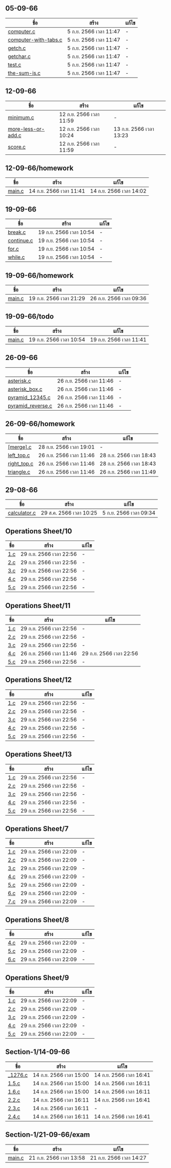 
## 05-09-66

ชื่อ | สร้าง | แก้ไข
---| ----| ---
[computer.c](05-09-66/computer.c) | 5 ก.ย. 2566 เวลา 11:47 | - 
[computer-with-tabs.c](05-09-66/computer-with-tabs.c) | 5 ก.ย. 2566 เวลา 11:47 | - 
[getch.c](05-09-66/getch.c) | 5 ก.ย. 2566 เวลา 11:47 | - 
[getchar.c](05-09-66/getchar.c) | 5 ก.ย. 2566 เวลา 11:47 | - 
[test.c](05-09-66/test.c) | 5 ก.ย. 2566 เวลา 11:47 | - 
[the-sum-is.c](05-09-66/the-sum-is.c) | 5 ก.ย. 2566 เวลา 11:47 | - 

## 12-09-66

ชื่อ | สร้าง | แก้ไข
---| ----| ---
[minimum.c](12-09-66/minimum.c) | 12 ก.ย. 2566 เวลา 11:59 | - 
[more-less-or-add.c](12-09-66/more-less-or-add.c) | 12 ก.ย. 2566 เวลา 10:24 | 13 ก.ย. 2566 เวลา 13:23
[score.c](12-09-66/score.c) | 12 ก.ย. 2566 เวลา 11:59 | - 

## 12-09-66/homework

ชื่อ | สร้าง | แก้ไข
---| ----| ---
[main.c](12-09-66/homework/main.c) | 14 ก.ย. 2566 เวลา 11:41 | 14 ก.ย. 2566 เวลา 14:02

## 19-09-66

ชื่อ | สร้าง | แก้ไข
---| ----| ---
[break.c](19-09-66/break.c) | 19 ก.ย. 2566 เวลา 10:54 | - 
[continue.c](19-09-66/continue.c) | 19 ก.ย. 2566 เวลา 10:54 | - 
[for.c](19-09-66/for.c) | 19 ก.ย. 2566 เวลา 10:54 | - 
[while.c](19-09-66/while.c) | 19 ก.ย. 2566 เวลา 10:54 | - 

## 19-09-66/homework

ชื่อ | สร้าง | แก้ไข
---| ----| ---
[main.c](19-09-66/homework/main.c) | 19 ก.ย. 2566 เวลา 21:29 | 26 ก.ย. 2566 เวลา 09:36

## 19-09-66/todo

ชื่อ | สร้าง | แก้ไข
---| ----| ---
[main.c](19-09-66/todo/main.c) | 19 ก.ย. 2566 เวลา 10:54 | 19 ก.ย. 2566 เวลา 11:41

## 26-09-66

ชื่อ | สร้าง | แก้ไข
---| ----| ---
[asterisk.c](26-09-66/asterisk.c) | 26 ก.ย. 2566 เวลา 11:46 | - 
[asterisk_box.c](26-09-66/asterisk_box.c) | 26 ก.ย. 2566 เวลา 11:46 | - 
[pyramid_12345.c](26-09-66/pyramid_12345.c) | 26 ก.ย. 2566 เวลา 11:46 | - 
[pyramid_reverse.c](26-09-66/pyramid_reverse.c) | 26 ก.ย. 2566 เวลา 11:46 | - 

## 26-09-66/homework

ชื่อ | สร้าง | แก้ไข
---| ----| ---
[[merge].c](26-09-66/homework/[merge].c) | 28 ก.ย. 2566 เวลา 19:01 | - 
[left_top.c](26-09-66/homework/left_top.c) | 26 ก.ย. 2566 เวลา 11:46 | 28 ก.ย. 2566 เวลา 18:43
[right_top.c](26-09-66/homework/right_top.c) | 26 ก.ย. 2566 เวลา 11:46 | 28 ก.ย. 2566 เวลา 18:43
[triangle.c](26-09-66/homework/triangle.c) | 26 ก.ย. 2566 เวลา 11:46 | 26 ก.ย. 2566 เวลา 11:49

## 29-08-66

ชื่อ | สร้าง | แก้ไข
---| ----| ---
[calculator.c](29-08-66/calculator.c) | 29 ส.ค. 2566 เวลา 10:25 | 5 ก.ย. 2566 เวลา 09:34

## Operations Sheet/10

ชื่อ | สร้าง | แก้ไข
---| ----| ---
[1.c](Operations%20Sheet/10/1.c) | 29 ก.ย. 2566 เวลา 22:56 | - 
[2.c](Operations%20Sheet/10/2.c) | 29 ก.ย. 2566 เวลา 22:56 | - 
[3.c](Operations%20Sheet/10/3.c) | 29 ก.ย. 2566 เวลา 22:56 | - 
[4.c](Operations%20Sheet/10/4.c) | 29 ก.ย. 2566 เวลา 22:56 | - 
[5.c](Operations%20Sheet/10/5.c) | 29 ก.ย. 2566 เวลา 22:56 | - 

## Operations Sheet/11

ชื่อ | สร้าง | แก้ไข
---| ----| ---
[1.c](Operations%20Sheet/11/1.c) | 29 ก.ย. 2566 เวลา 22:56 | - 
[2.c](Operations%20Sheet/11/2.c) | 29 ก.ย. 2566 เวลา 22:56 | - 
[3.c](Operations%20Sheet/11/3.c) | 29 ก.ย. 2566 เวลา 22:56 | - 
[4.c](Operations%20Sheet/11/4.c) | 26 ก.ย. 2566 เวลา 11:46 | 29 ก.ย. 2566 เวลา 22:56
[5.c](Operations%20Sheet/11/5.c) | 29 ก.ย. 2566 เวลา 22:56 | - 

## Operations Sheet/12

ชื่อ | สร้าง | แก้ไข
---| ----| ---
[1.c](Operations%20Sheet/12/1.c) | 29 ก.ย. 2566 เวลา 22:56 | - 
[2.c](Operations%20Sheet/12/2.c) | 29 ก.ย. 2566 เวลา 22:56 | - 
[3.c](Operations%20Sheet/12/3.c) | 29 ก.ย. 2566 เวลา 22:56 | - 
[4.c](Operations%20Sheet/12/4.c) | 29 ก.ย. 2566 เวลา 22:56 | - 
[5.c](Operations%20Sheet/12/5.c) | 29 ก.ย. 2566 เวลา 22:56 | - 

## Operations Sheet/13

ชื่อ | สร้าง | แก้ไข
---| ----| ---
[1.c](Operations%20Sheet/13/1.c) | 29 ก.ย. 2566 เวลา 22:56 | - 
[2.c](Operations%20Sheet/13/2.c) | 29 ก.ย. 2566 เวลา 22:56 | - 
[3.c](Operations%20Sheet/13/3.c) | 29 ก.ย. 2566 เวลา 22:56 | - 
[4.c](Operations%20Sheet/13/4.c) | 29 ก.ย. 2566 เวลา 22:56 | - 
[5.c](Operations%20Sheet/13/5.c) | 29 ก.ย. 2566 เวลา 22:56 | - 

## Operations Sheet/7

ชื่อ | สร้าง | แก้ไข
---| ----| ---
[1.c](Operations%20Sheet/7/1.c) | 29 ก.ย. 2566 เวลา 22:09 | - 
[2.c](Operations%20Sheet/7/2.c) | 29 ก.ย. 2566 เวลา 22:09 | - 
[3.c](Operations%20Sheet/7/3.c) | 29 ก.ย. 2566 เวลา 22:09 | - 
[4.c](Operations%20Sheet/7/4.c) | 29 ก.ย. 2566 เวลา 22:09 | - 
[5.c](Operations%20Sheet/7/5.c) | 29 ก.ย. 2566 เวลา 22:09 | - 
[6.c](Operations%20Sheet/7/6.c) | 29 ก.ย. 2566 เวลา 22:09 | - 
[7.c](Operations%20Sheet/7/7.c) | 29 ก.ย. 2566 เวลา 22:09 | - 

## Operations Sheet/8

ชื่อ | สร้าง | แก้ไข
---| ----| ---
[4.c](Operations%20Sheet/8/4.c) | 29 ก.ย. 2566 เวลา 22:09 | - 
[5.c](Operations%20Sheet/8/5.c) | 29 ก.ย. 2566 เวลา 22:09 | - 
[6.c](Operations%20Sheet/8/6.c) | 29 ก.ย. 2566 เวลา 22:09 | - 

## Operations Sheet/9

ชื่อ | สร้าง | แก้ไข
---| ----| ---
[1.c](Operations%20Sheet/9/1.c) | 29 ก.ย. 2566 เวลา 22:09 | - 
[2.c](Operations%20Sheet/9/2.c) | 29 ก.ย. 2566 เวลา 22:09 | - 
[3.c](Operations%20Sheet/9/3.c) | 29 ก.ย. 2566 เวลา 22:09 | - 
[4.c](Operations%20Sheet/9/4.c) | 29 ก.ย. 2566 เวลา 22:09 | - 
[5.c](Operations%20Sheet/9/5.c) | 29 ก.ย. 2566 เวลา 22:09 | - 

## Section-1/14-09-66

ชื่อ | สร้าง | แก้ไข
---| ----| ---
[_1276.c](Section-1/14-09-66/_1276.c) | 14 ก.ย. 2566 เวลา 15:00 | 14 ก.ย. 2566 เวลา 16:41
[1.5.c](Section-1/14-09-66/1.5.c) | 14 ก.ย. 2566 เวลา 15:00 | 14 ก.ย. 2566 เวลา 16:11
[1.6.c](Section-1/14-09-66/1.6.c) | 14 ก.ย. 2566 เวลา 15:00 | 14 ก.ย. 2566 เวลา 16:11
[2.2.c](Section-1/14-09-66/2.2.c) | 14 ก.ย. 2566 เวลา 16:11 | 14 ก.ย. 2566 เวลา 16:41
[2.3.c](Section-1/14-09-66/2.3.c) | 14 ก.ย. 2566 เวลา 16:11 | - 
[2.4.c](Section-1/14-09-66/2.4.c) | 14 ก.ย. 2566 เวลา 16:11 | 14 ก.ย. 2566 เวลา 16:41

## Section-1/21-09-66/exam

ชื่อ | สร้าง | แก้ไข
---| ----| ---
[main.c](Section-1/21-09-66/exam/main.c) | 21 ก.ย. 2566 เวลา 13:58 | 21 ก.ย. 2566 เวลา 14:27